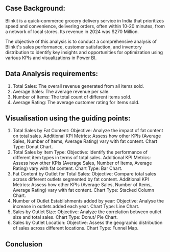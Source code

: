 ## **Case Background:** 
Blinkit is a quick-commerce grocery delivery service in India that prioritizes speed and convenience, delivering orders, often within 10-20 minutes, from a network of local stores. Its revenue in 2024 was $270 Million.  

The objective of this analysis is to conduct a comprehensive analysis of Blinkit's sales performance, customer satisfaction, and inventory distribution to identify key insights and opportunities for optimization using various KPIs and visualizations in Power BI.

## **Data Analysis requirements:** 
1. Total Sales: The overall revenue generated from all items sold.
2. Average Sales: The average revenue per sale.
3. Number of Items: The total count of different items sold.
4. Average Rating: The average customer rating for items sold. 

## **Visualisation using the guiding points:** 
1. Total Sales by Fat Content:
	Objective: Analyze the impact of fat content on total sales.
	Additional KPI Metrics: Assess how other KPIs (Average Sales, Number of Items, Average Rating) vary with fat content.
	Chart Type: Donut Chart.
2. Total Sales by Item Type:
	Objective: Identify the performance of different item types in terms of total sales.
	Additional KPI Metrics: Assess how other KPIs (Average Sales, Number of Items, Average Rating) vary with fat content.
	Chart Type: Bar Chart.
3. Fat Content by Outlet for Total Sales:
	Objective: Compare total sales across different outlets segmented by fat content.
	Additional KPI Metrics: Assess how other KPIs (Average Sales, Number of Items, Average Rating) vary with fat content.
	Chart Type: Stacked Column Chart.
4. Number of Outlet Establishments added by year:
	Objective: Analyse the increase in outlets added each year.
	Chart Type: Line Chart.
5. Sales by Outlet Size:
	Objective: Analyze the correlation between outlet size and total sales.
	Chart Type: Donut/ Pie Chart.
6. Sales by Outlet Location:
	Objective: Assess the geographic distribution of sales across different locations.
	Chart Type: Funnel Map.

## **Conclusion**
